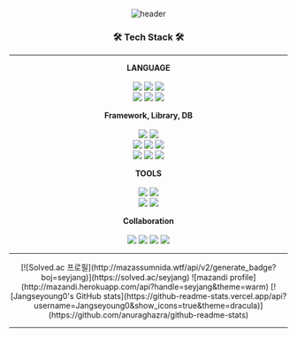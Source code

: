
<div align="center">
  
  ![header](https://capsule-render.vercel.app/api?type=soft&color=auto&height=150&section=header&text=Jangseyoung0%20&fontSize=50)
  

  <h3>🛠️ Tech Stack 🛠️</h3>
  <hr/>

  <strong>LANGUAGE</strong>
  <br/><br/>
  <img src="https://img.shields.io/badge/C-A8B9CC?style=for-the-badge&logo=C&logoColor=white"/>
  <img src="https://img.shields.io/badge/Python-3776AB?style=for-the-badge&logo=Python&logoColor=white"/>
  <img src="https://img.shields.io/badge/java-007396?style=for-the-badge&logo=java&logoColor=white"/>
  <br/>
  <img src="https://img.shields.io/badge/html5-E34F26?style=for-the-badge&logo=html5&logoColor=white"> 
  <img src="https://img.shields.io/badge/css-1572B6?style=for-the-badge&logo=css3&logoColor=white"> 
  <img src="https://img.shields.io/badge/JavaScript-F7DF1E?style=for-the-badge&logo=javascript&logoColor=black"/>
  <br/>

  <strong>Framework, Library, DB</strong>
  <br/><br/>
  <img src="https://img.shields.io/badge/Spring-6DB33F?style=for-the-badge&logo=Spring&logoColor=white">
  <img src="https://img.shields.io/badge/springboot-6DB33F?style=for-the-badge&logo=springboot&logoColor=white">
  <br/> 
  <img src="https://img.shields.io/badge/React-61DAFB?style=for-the-badge&logo=React&logoColor=white">
  <img src="https://img.shields.io/badge/JQuery-7F52FF?style=for-the-badge&logo=JQuery&logoColor=white"/>
  <img src="https://img.shields.io/badge/apache tomcat-F8DC75?style=for-the-badge&logo=apachetomcat&logoColor=white">
  <br/>
  <img src="https://img.shields.io/badge/MySQL-4479A1?style=for-the-badge&logo=MySQL&logoColor=white"/>
  <img src="https://img.shields.io/badge/mariaDB-003545?style=for-the-badge&logo=mariaDB&logoColor=white">
  <img src="https://img.shields.io/badge/oracle-F80000?style=for-the-badge&logo=oracle&logoColor=white"> 
  <br/>

  <strong>TOOLS</strong>
  <br/><br/>
  <img src="https://img.shields.io/badge/VSCode-007ACC?style=for-the-badge&logo=VisualStudioCode&logoColor=white"/>
  <img src="https://img.shields.io/badge/VS-5C2D91?style=for-the-badge&logo=VisualStudio&logoColor=white"/>
  <br/>
  <img src="https://img.shields.io/badge/Figma-F24E1E?style=for-the-badge&logo=Figma&logoColor=white"/>
  <img src="https://img.shields.io/badge/AndroidStudio-3DDC84?style=for-the-badge&logo=AndroidStudio&logoColor=white"/>
  <br/>
  
  <strong>Collaboration</strong>
  <br/><br/>
  <img src="https://img.shields.io/badge/git-F05032?style=for-the-badge&logo=git&logoColor=white">
  <img src="https://img.shields.io/badge/github-181717?style=for-the-badge&logo=github&logoColor=white">
  <img src="https://img.shields.io/badge/Slack-4A154B?style=for-the-badge&logo=Slack&logoColor=white">
  <img src="https://img.shields.io/badge/Notion-000000?style=for-the-badge&logo=notion&logoColor=white">
  
  <hr/>
  [![Solved.ac 프로필](http://mazassumnida.wtf/api/v2/generate_badge?boj=seyjang)](https://solved.ac/seyjang)   
  ![mazandi profile](http://mazandi.herokuapp.com/api?handle=seyjang&theme=warm)
  [![Jangseyoung0's GitHub stats](https://github-readme-stats.vercel.app/api?  username=Jangseyoung0&show_icons=true&theme=dracula)](https://github.com/anuraghazra/github-readme-stats)  
  


  <hr/>
  
  

  
</div>


<!--
**Jangseyoung0/Jangseyoung0** is a ✨ _special_ ✨ repository because its `README.md` (this file) appears on your GitHub profile.

Here are some ideas to get you started:

- 🔭 I’m currently working on ...
- 🌱 I’m currently learning ...
- 👯 I’m looking to collaborate on ...
- 🤔 I’m looking for help with ...
- 💬 Ask me about ...
- 📫 How to reach me: ...
- 😄 Pronouns: ...
- ⚡ Fun fact: ...
-->
